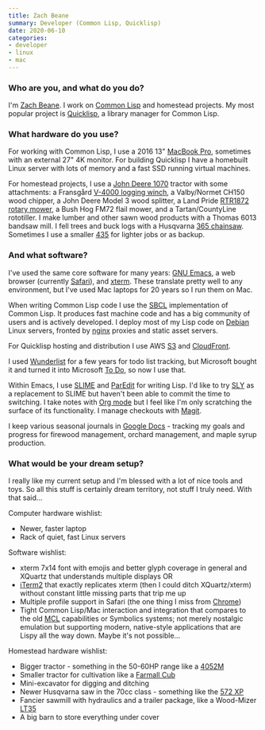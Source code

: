 ```yaml
---
title: Zach Beane
summary: Developer (Common Lisp, Quicklisp)
date: 2020-06-10
categories:
- developer
- linux
- mac
---
```


### Who are you, and what do you do?

I'm [Zach Beane](https://xach.com/ "Zach's website."). I work on [Common Lisp][common-lisp] and homestead projects. My most popular project is [Quicklisp][], a library manager for Common Lisp.

### What hardware do you use?

For working with Common Lisp, I use a 2016 13" [MacBook Pro][macbook-pro], sometimes with an external 27" 4K monitor. For building Quicklisp I have a homebuilt Linux server with lots of memory and a fast SSD running virtual machines.

For homestead projects, I use a [John Deere 1070][1070] tractor with some attachments: a Fransgård [V-4000 logging winch][v-4000], a Valby/Normet CH150 wood chipper, a John Deere Model 3 wood splitter, a Land Pride [RTR1872 rotary mower][rtr1872], a Bush Hog FM72 flail mower, and a Tartan/CountyLine rototiller. I make lumber and other sawn wood products with a Thomas 6013 bandsaw mill. I fell trees and buck logs with a Husqvarna [365 chainsaw][365]. Sometimes I use a smaller [435][435-e-series] for lighter jobs or as backup.

### And what software?

I've used the same core software for many years: [GNU Emacs][emacs], a web browser (currently [Safari][]), and [xterm][]. These translate pretty well to any environment, but I've used Mac laptops for 20 years so I run them on Mac.

When writing Common Lisp code I use the [SBCL][] implementation of Common Lisp. It produces fast machine code and has a big community of users and is actively developed. I deploy most of my Lisp code on [Debian][] Linux servers, fronted by [nginx][] proxies and static asset servers.

For Quicklisp hosting and distribution I use AWS [S3][] and [CloudFront][].

I used [Wunderlist][] for a few years for todo list tracking, but Microsoft bought it and turned it into Microsoft [To Do][to-do], so now I use that.

Within Emacs, I use [SLIME][] and [ParEdit][] for writing Lisp. I'd like to try [SLY][] as a replacement to SLIME but haven't been able to commit the time to switching. I take notes with [Org mode][org-mode] but I feel like I'm only scratching the surface of its functionality. I manage checkouts with [Magit][].

I keep various seasonal journals in [Google Docs][google-docs] - tracking my goals and progress for firewood management, orchard management, and maple syrup production.

### What would be your dream setup?

I really like my current setup and I'm blessed with a lot of nice tools and toys. So all this stuff is certainly dream territory, not stuff I truly need. With that said...

Computer hardware wishlist:

* Newer, faster laptop
* Rack of quiet, fast Linux servers

Software wishlist:

* xterm 7x14 font with emojis and better glyph coverage in general and XQuartz that understands multiple displays OR
* [iTerm2][] that exactly replicates xterm (then I could ditch XQuartz/xterm) without constant little missing parts that trip me up
* Multiple profile support in Safari (the one thing I miss from [Chrome][])
* Tight Common Lisp/Mac interaction and integration that compares to the old [MCL][macintosh-common-lisp] capabilities or Symbolics systems; not merely nostalgic emulation but supporting modern, native-style applications that are Lispy all the way down. Maybe it's not possible...

Homestead hardware wishlist:

* Bigger tractor - something in the 50-60HP range like a [4052M][]
* Smaller tractor for cultivation like a [Farmall Cub][farmall-cub] 
* Mini-excavator for digging and ditching
* Newer Husqvarna saw in the 70cc class - something like the [572 XP][572-xp]
* Fancier sawmill with hydraulics and a trailer package, like a Wood-Mizer [LT35][]
* A big barn to store everything under cover

[1070]: http://www.tractordata.com/farm-tractors/000/1/5/154-john-deere-1070.html "A tractor."
[365]: https://www.husqvarna.com/us/products/chainsaws/365/966428620/ "A chainsaw."
[4052m]: https://www.deere.com/en/tractors/compact-tractors/4-series-compact-tractors/4052m/ "A tractor."
[435-e-series]: https://www.husqvarna.com/us/products/chainsaws/435-e-series/967650801/ "A chainsaw."
[572-xp]: https://www.husqvarna.com/us/products/chainsaws/572-xp/966733106/ "A small tractor."
[chrome]: https://www.google.com/intl/en/chrome/browser/ "A WebKit-based browser, where each tab runs in its own thread."
[cloudfront]: https://aws.amazon.com/cloudfront/ "A content delivery service."
[common-lisp]: https://common-lisp.net/ "A programming language."
[debian]: https://www.debian.org/ "A Linux distribution."
[emacs]: http://www.gnu.org/software/emacs/ "A free open-source text editor."
[farmall-cub]: https://en.wikipedia.org/wiki/Farmall_Cub "A small tractor."
[google-docs]: https://en.wikipedia.org/wiki/Google_Docs "A web-based office suite."
[iterm2]: https://iterm2.com/ "An alternative terminal application for Mac OS X."
[lt35]: https://woodmizer.com/us/LT35-Hydraulic-Portable-Sawmill "A portable sawmill."
[macbook-pro]: https://www.apple.com/macbook-pro/ "A laptop."
[macintosh-common-lisp]: https://en.wikipedia.org/wiki/Macintosh_Common_Lisp> "A Lisp implementation for the Mac."
[magit]: https://github.com/magit/magit "A git mode for Emacs."
[nginx]: http://nginx.org/ "A very fast web/mail server."
[org-mode]: https://orgmode.org/ "An Emacs mode for notes and to-do items."
[paredit]: https://www.emacswiki.org/emacs/ParEdit "An emacs mode for working with Lisp and Scheme source code."
[quicklisp]: https://www.quicklisp.org/beta/ "A library manager for Common Lisp."
[rtr1872]: https://www.landpride.com/products/148/rcr18-series-rotary-cutters "A rotary mower."
[s3]: https://aws.amazon.com/s3/ "Cloud-based Internet storage magic."
[safari]: https://www.apple.com/safari/ "A fast web browser."
[sbcl]: http://www.sbcl.org/ "A Common Lisp compiler."
[slime]: https://common-lisp.net/project/slime/ "An emacs mode for working with Common Lisp."
[sly]: https://github.com/joaotavora/sly "A Common Lisp IDE in Emacs."
[to-do]: https://www.microsoft.com/en-au/microsoft-365/microsoft-to-do-list-app "A to-do application."
[v-4000]: https://www.fransgard.dk/all-products/forest/v-winch<Paste> "A tractor winch."
[wunderlist]: http://web.archive.org/web/20210128064548/https://www.wunderlist.com/ "A cloud-syncing to-do manager."
[xterm]: https://en.wikipedia.org/wiki/Xterm "Terminal software for the X Window System."
